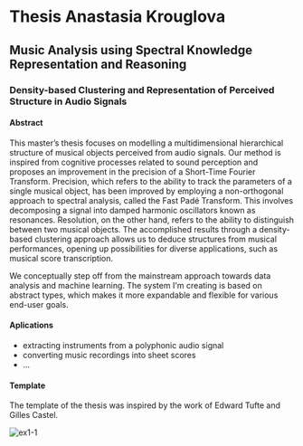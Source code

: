 
# Thesis Anastasia Krouglova

## Music Analysis using Spectral Knowledge Representation and Reasoning
### Density-based Clustering and Representation of Perceived Structure in Audio Signals


#### Abstract
This master’s thesis focuses on modelling a multidimensional hierarchical
structure of musical objects perceived from audio signals. Our method is
inspired from cognitive processes related to sound perception and proposes an
improvement in the precision of a Short-Time Fourier Transform. Precision,
which refers to the ability to track the parameters of a single musical object,
has been improved by employing a non-orthogonal approach to spectral
analysis, called the Fast Padé Transform. This involves decomposing a signal into damped harmonic oscillators known as resonances. Resolution, on the other hand, refers to the ability to distinguish between two musical objects. The accomplished results through
a density-based clustering approach allows us to deduce structures from
musical performances, opening up possibilities for diverse applications, such
as musical score transcription.

We conceptually step off from the mainstream approach towards data analysis and machine learning. The system I'm creating is based on abstract types, which makes it more expandable and flexible for various end-user goals. 


#### Aplications
- extracting instruments from a polyphonic audio signal
- converting music recordings into sheet scores
- ...


#### Template
The template of the thesis was inspired by the work of Edward Tufte and Gilles Castel.


![ex1-1](https://github.com/anastasiakrouglova/Master-Thesis-Anastasia-Krouglova/assets/41705732/7a931500-f62e-4f76-9337-98d65a36cace)

